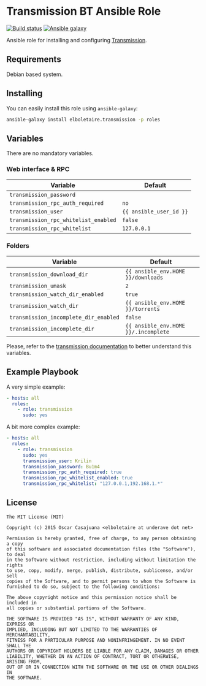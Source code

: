 Transmission BT Ansible Role
============================

[![Build status](https://img.shields.io/travis/elboletaire/ansible-transmission.svg?style=flat-square)](https://travis-ci.org/elboletaire/ansible-transmission)
[![Ansible galaxy](https://img.shields.io/ansible/role/5518.svg?style=flat-square)](https://galaxy.ansible.com/list#/roles/5518)

Ansible role for installing and configuring [Transmission](http://www.transmissionbt.com/).

Requirements
------------

Debian based system.

Installing
----------

You can easily install this role using `ansible-galaxy`:

```bash
ansible-galaxy install elboletaire.transmission -p roles
```

Variables
---------

There are no mandatory variables.

### Web interface & RPC

| Variable                             | Default                 |
| ------------------------------------ | ----------------------- |
| `transmission_password`              |                         |
| `transmission_rpc_auth_required`     | `no`                    |
| `transmission_user`                  | `{{ ansible_user_id }}` |
| `transmission_rpc_whitelist_enabled` | `false`                 |
| `transmission_rpc_whitelist`         | `127.0.0.1`             |

### Folders

| Variable                              | Default                              |
| ------------------------------------- | ------------------------------------ |
| `transmission_download_dir`           | `{{ ansible_env.HOME }}/downloads`   |
| `transmission_umask`                  | `2`                                  |
| `transmission_watch_dir_enabled`      | `true`                               |
| `transmission_watch_dir`              | `{{ ansible_env.HOME }}/torrents`    |
| `transmission_incomplete_dir_enabled` | `false`                              |
| `transmission_incomplete_dir`         | `{{ ansible_env.HOME }}/.incomplete` |


Please, refer to the
[transmission documentation](https://trac.transmissionbt.com/wiki/EditConfigFiles)
to better understand this variables.

Example Playbook
----------------

A very simple example:

```yaml
- hosts: all
  roles:
    - role: transmission
      sudo: yes
```

A bit more complex example:

```yaml
- hosts: all
  roles:
    - role: transmission
      sudo: yes
      transmission_user: Krilin
      transmission_password: Bu1m4
      transmission_rpc_auth_required: true
      transmission_rpc_whitelist_enabled: true
      transmission_rpc_whitelist: "127.0.0.1,192.168.1.*"
```

License
-------

    The MIT License (MIT)

    Copyright (c) 2015 Oscar Casajuana <elboletaire at underave dot net>

    Permission is hereby granted, free of charge, to any person obtaining a copy
    of this software and associated documentation files (the "Software"), to deal
    in the Software without restriction, including without limitation the rights
    to use, copy, modify, merge, publish, distribute, sublicense, and/or sell
    copies of the Software, and to permit persons to whom the Software is
    furnished to do so, subject to the following conditions:

    The above copyright notice and this permission notice shall be included in
    all copies or substantial portions of the Software.

    THE SOFTWARE IS PROVIDED "AS IS", WITHOUT WARRANTY OF ANY KIND, EXPRESS OR
    IMPLIED, INCLUDING BUT NOT LIMITED TO THE WARRANTIES OF MERCHANTABILITY,
    FITNESS FOR A PARTICULAR PURPOSE AND NONINFRINGEMENT. IN NO EVENT SHALL THE
    AUTHORS OR COPYRIGHT HOLDERS BE LIABLE FOR ANY CLAIM, DAMAGES OR OTHER
    LIABILITY, WHETHER IN AN ACTION OF CONTRACT, TORT OR OTHERWISE, ARISING FROM,
    OUT OF OR IN CONNECTION WITH THE SOFTWARE OR THE USE OR OTHER DEALINGS IN
    THE SOFTWARE.

